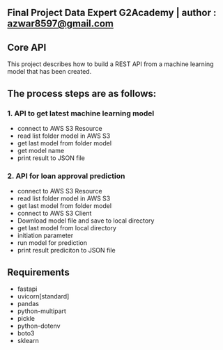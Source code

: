 ## Final Project Data Expert G2Academy | author : azwar8597@gmail.com

## Core API
This project describes how to build a REST API from a machine learning model that has been created.

## The process steps are as follows:
### 1. API to get latest machine learning model
  - connect to AWS S3 Resource
  - read list folder model in AWS S3
  - get last model from folder model
  - get model name
  - print result to JSON file
  
### 2. API for loan approval prediction
  - connect to AWS S3 Resource
  - read list folder model in AWS S3
  - get last model from folder model
  - connect to AWS S3 Client
  - Download model file and save to local directory
  - get last model from local directory
  - initiation parameter
  - run model for prediction
  - print result prediciton to JSON file

## Requirements
  - fastapi
  - uvicorn[standard]
  - pandas
  - python-multipart
  - pickle
  - python-dotenv
  - boto3
  - sklearn
